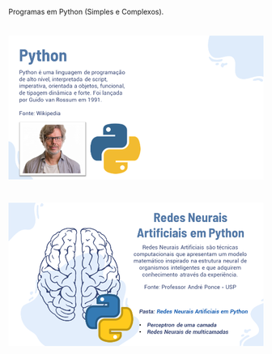 Programas em Python (Simples e Complexos).

<h1 align="center">
<img src="https://github.com/keziacamposcs/Python/blob/main/Apresenta%C3%A7%C3%A3o/Python.png"> 
</h1>

<h1 align="center">
<img src="https://github.com/keziacamposcs/Python/blob/main/Apresenta%C3%A7%C3%A3o/Redes%20Neurais%20Artificiais%20em%20Python.png"> 
</h1>
